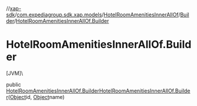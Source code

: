 //[xap-sdk](../../../../index.md)/[com.expediagroup.sdk.xap.models](../../index.md)/[HotelRoomAmenitiesInnerAllOf](../index.md)/[Builder](index.md)/[HotelRoomAmenitiesInnerAllOf.Builder](-hotel-room-amenities-inner-all-of.-builder.md)

# HotelRoomAmenitiesInnerAllOf.Builder

[JVM]\

public [HotelRoomAmenitiesInnerAllOf.Builder](index.md)[HotelRoomAmenitiesInnerAllOf.Builder](-hotel-room-amenities-inner-all-of.-builder.md)([Object](https://docs.oracle.com/javase/8/docs/api/java/lang/Object.html)id, [Object](https://docs.oracle.com/javase/8/docs/api/java/lang/Object.html)name)
